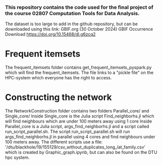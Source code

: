 ### This repository contains the code used for the final project of the course 02807 Computation Tools for Data Analysis. 

The dataset is too large to add in the github repository, but can be downloaded using this link:
GBIF.org (30 October 2024) GBIF Occurrence Download https://doi.org/10.15468/dl.g6zcq2

# Frequent itemsets
The frequent_itemsets folder contains get_frequent_itemsets_pyspark.py which will find the frequent_itemsets.
The file links to a "pickle file" on the HPC-system which everyone has the right to access.

# Constructing the network
The NetworkConstruction folder contains two folders Parallel_core/ and Single_core/
Inside Single_core is the Julia script Find_neighborhs.jl which will find neighbours which are under 100 meters away using 1 core
Inside Parallel_core is a Julia script, args_find_neighborhs.jl and a script called run_script_parallel.sh. The script run_script_parallel.sh will run args_find_neighborhs.jl in parallel using 4 cores and find neighbours under 100 meters away.
The different scripts use a file: '/dtu/blackhole/19/155129/csv_without_duplicates_long_lat_family.csv' which is created by Graphic_graph.ipynb, but can also be found on the DTU hpc system.






